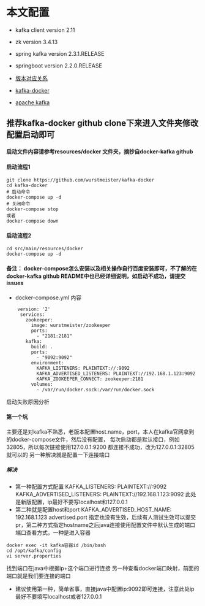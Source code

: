 # 本文配置
* kafka client version 2.11
* zk version 3.4.13
* spring kafka version 2.3.1.RELEASE
* springboot version 2.2.0.RELEASE
* [版本对应关系](https://spring.io/projects/spring-kafka#overview)

* [kafka-docker]( https://github.com/wurstmeister/kafka-docker)

* [apache kafka](https://kafka.apache.org/090/documentation.html#brokerconfigs)
## 推荐kafka-docker github clone下来进入文件夹修改配置启动即可
#### 启动文件内容请参考resources/docker 文件夹，摘抄自docker-kafka github
####  启动流程1
```shell script
git clone https://github.com/wurstmeister/kafka-docker
cd kafka-docker
# 启动命令
docker-compose up -d
# 关闭命令
docker-compose stop
或者
docker-compose down
```
#### 启动流程2
```shell script
cd src/main/resources/docker
docker-compose up -d
```
#### 备注： docker-compose怎么安装以及相关操作自行百度安装即可，不了解的在docker-kafka github README中也已经详细说明，如启动不成功，请提交issues
* docker-compose.yml 内容

```
    version: '2'
     services:
       zookeeper:
         image: wurstmeister/zookeeper
         ports:
           - "2181:2181"
       kafka:
         build: .
         ports:
           - "9092:9092"
         environment:
           KAFKA_LISTENERS: PLAINTEXT://:9092
           KAFKA_ADVERTISED_LISTENERS: PLAINTEXT://192.168.1.123:9092
           KAFKA_ZOOKEEPER_CONNECT: zookeeper:2181
         volumes:
           - /var/run/docker.sock:/var/run/docker.sock
```

 启动失败原因分析

####  第一个坑
主要还是对kafka不熟悉，老版本配置host.name，port，本人在kafka官网拿到的docker-compose文件，然后没有配置，
每次启动都是默认接口，例如32805，所以每次链接使用127.0.0.1:9200 都连接不成功，改为127.0.0.1:32805就可以的
另一种解决就是配置一下连接端口
##### 解决
* 第一种配置方式配置
   KAFKA_LISTENERS: PLAINTEXT://:9092
   KAFKA_ADVERTISED_LISTENERS: PLAINTEXT://192.168.1.123:9092
此处是新版配置，ip最好不要写localhost和127.0.0.1
* 第二种就是配置host和port
KAFKA_ADVERTISED_HOST_NAME: 192.168.1.123
advertised.port 指定也没有生效，后续有人测试生效可以提交pr，第二种方式指定hostname之后java连接使用配置文件中默认生成的端口
端口查看方式，一种是进入容器
```shell script
docker exec -it kafka容器id /bin/bash
cd /opt/kafka/config
vi server.properties
```

找到端口在java中根据ip+这个端口进行连接
另一种查看docker端口映射，前面的端口就是我们要连接的端口
* 建议使用第一种，简单省事，直接java中配置ip:9092即可连接，注意此处ip最好不要填写localhost或者127.0.0.1





